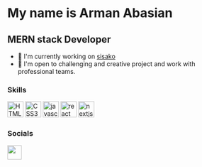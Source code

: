 My name is Arman Abasian
===============================

MERN stack Developer
-----------------------------

*   🚀  I'm currently working on [sisako](https://sisako2002.com)
*   🤝  I'm open to challenging and creative project and work with professional teams.

                  
### Skills
<p align="left">
  <img src="https://app.codingrooms.com/assets/ide/html5-original.svg" width="36" height="36" alt="HTML5" />
  <img src="https://upload.wikimedia.org/wikipedia/commons/d/d5/CSS3_logo_and_wordmark.svg" width="36" height="36" alt="CSS3" />
  <img src="https://w7.pngwing.com/pngs/640/199/png-transparent-javascript-logo-html-javascript-logo-angle-text-rectangle-thumbnail.png" width="36" height="36" alt="javascript" />
  <img src="https://upload.wikimedia.org/wikipedia/commons/thumb/a/a7/React-icon.svg/2300px-React-icon.svg.png" width="36" height="36" alt="react" />
  <img src="https://upload.wikimedia.org/wikipedia/commons/thumb/8/8e/Nextjs-logo.svg/1280px-Nextjs-logo.svg.png" width="36" height="36" alt="nextjs" />
</p>
                    
### Socials
                  
<p align="left">
  <a href="https://www.linkedin.com/in/armanabasian" target="_blank" rel="noreferrer"><img src="https://raw.githubusercontent.com/danielcranney/readme-generator/main/public/icons/socials/linkedin.svg" width="32" height="32" /></a>
 
